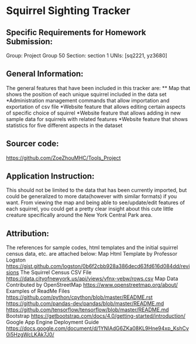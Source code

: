 # Squirrel Sighting Tracker 


## Specific Requirements for Homework Submission:
Group: Project Group 50
Section: section 1
UNIs: [sq2221, yz3680]


## General Information:
The general features that have been included in this tracker are: 
** Map that shows the position of each unique squirrel included in the data set
*Administration management commands that allow importation and exportation of csv file
*Website feature that allows editing certain aspects of specific choice of squirrel 
*Website feature that allows adding in new sample data for squirrels with related features 
*Website feature that shows statistics for five different aspects in the dataset


## Sourcer code:
https://github.com/ZoeZhouMHC/Tools_Project


## Application Instruction:
This should not be limited to the data that has been currently imported, but could be generalized to more data(however with similar formats) if you want. 
From viewing the map and being able to see/update/edit features of each squirrel, you could get a pretty clear insight about this cute little creature specifically around the New York Central Park area. 


## Attribution:
The references for sample codes, html templates and the initial squirrel census data, etc. are attached below: 
Map Html Template by Professor Logston https://gist.github.com/logston/0b6f2cbb928a386decd63fd616d084dd/revisions
The Squirrel Census CSV File https://data.cityofnewyork.us/api/views/vfnx-vebw/rows.csv
Map Data Contributed by OpenStreetMap https://www.openstreetmap.org/about/
Examples of ReadMe Files https://github.com/python/cpython/blob/master/README.rst
https://github.com/pandas-dev/pandas/blob/master/README.md
https://github.com/tensorflow/tensorflow/blob/master/README.md
Bootstrap https://getbootstrap.com/docs/4.0/getting-started/introduction/
Google App Engine Deployment Guide https://docs.google.com/document/d/1YNIAdG6ZKa08KL9Hne94xp_KshCv0i5HzgWcLKAk7J0/
